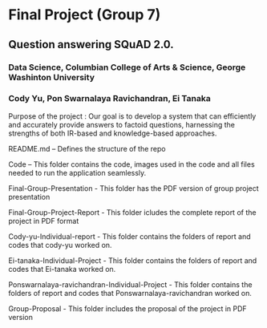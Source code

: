 # Final Project (Group 7)
## Question answering SQuAD 2.0.
### Data Science, Columbian College of Arts & Science, George Washinton University
### Cody Yu, Pon Swarnalaya Ravichandran, Ei Tanaka

Purpose of the project : Our goal is to develop a system that can efficiently and accurately provide answers to factoid questions, harnessing the strengths of both IR-based and knowledge-based approaches. 

README.md – Defines the structure of the repo

Code – This folder contains the code, images used in the code and all files needed to run the application seamlessly.

Final-Group-Presentation - This folder has the PDF version of group project presentation

Final-Group-Project-Report - This folder icludes the complete report of the project in PDF format

Cody-yu-Individual-report - This folder contains the folders of report and codes that cody-yu worked on.

Ei-tanaka-Individual-Project - This folder contains the folders of report and codes that Ei-tanaka worked on.

Ponswarnalaya-ravichandran-Individual-Project - This folder contains the folders of report and codes that Ponswarnalaya-ravichandran worked on.

Group-Proposal - This folder includes the proposal of the project in PDF version
